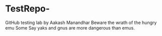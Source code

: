 # TestRepo-
GitHub testing lab by Aakash Manandhar 
Beware the wrath of the hungry emu
Some Say yaks and gnus are more dangerous than emus.
